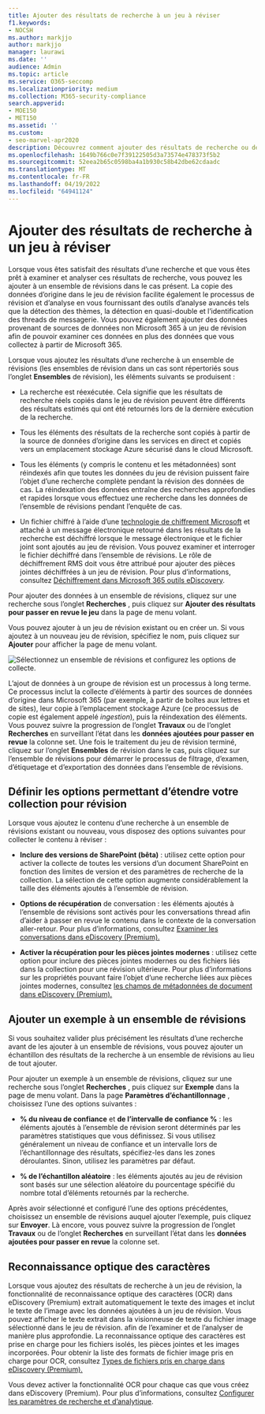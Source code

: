 ```yaml
---
title: Ajouter des résultats de recherche à un jeu à réviser
f1.keywords:
- NOCSH
ms.author: markjjo
author: markjjo
manager: laurawi
ms.date: ''
audience: Admin
ms.topic: article
ms.service: O365-seccomp
ms.localizationpriority: medium
ms.collection: M365-security-compliance
search.appverid:
- MOE150
- MET150
ms.assetid: ''
ms.custom:
- seo-marvel-apr2020
description: Découvrez comment ajouter des résultats de recherche ou des exemples de ces résultats de recherche à un ensemble de cas eDiscovery (Premium).
ms.openlocfilehash: 1649b766c0e7f39122505d3a73574e478373f5b2
ms.sourcegitcommit: 52eea2b65c0598ba4a1b930c58b42dbe62cdaadc
ms.translationtype: MT
ms.contentlocale: fr-FR
ms.lasthandoff: 04/19/2022
ms.locfileid: "64941124"
---
```

# <a name="add-search-results-to-a-review-set"></a>Ajouter des résultats de recherche à un jeu à réviser

Lorsque vous êtes satisfait des résultats d’une recherche et que vous êtes prêt à examiner et analyser ces résultats de recherche, vous pouvez les ajouter à un ensemble de révisions dans le cas présent. La copie des données d’origine dans le jeu de révision facilite également le processus de révision et d’analyse en vous fournissant des outils d’analyse avancés tels que la détection des thèmes, la détection en quasi-double et l’identification des threads de messagerie. Vous pouvez également ajouter des données provenant de sources de données non Microsoft 365 à un jeu de révision afin de pouvoir examiner ces données en plus des données que vous collectez à partir de Microsoft 365.

Lorsque vous ajoutez les résultats d’une recherche à un ensemble de révisions (les ensembles de révision dans un cas sont répertoriés sous l’onglet **Ensembles** de révision), les éléments suivants se produisent :

- La recherche est réexécutée. Cela signifie que les résultats de recherche réels copiés dans le jeu de révision peuvent être différents des résultats estimés qui ont été retournés lors de la dernière exécution de la recherche.

- Tous les éléments des résultats de la recherche sont copiés à partir de la source de données d’origine dans les services en direct et copiés vers un emplacement stockage Azure sécurisé dans le cloud Microsoft.

- Tous les éléments (y compris le contenu et les métadonnées) sont réindexés afin que toutes les données du jeu de révision puissent faire l’objet d’une recherche complète pendant la révision des données de cas. La réindexation des données entraîne des recherches approfondies et rapides lorsque vous effectuez une recherche dans les données de l’ensemble de révisions pendant l’enquête de cas.

- Un fichier chiffré à l’aide d’une [technologie de chiffrement Microsoft](encryption.md) et attaché à un message électronique retourné dans les résultats de la recherche est déchiffré lorsque le message électronique et le fichier joint sont ajoutés au jeu de révision. Vous pouvez examiner et interroger le fichier déchiffré dans l’ensemble de révisions. Le rôle de déchiffrement RMS doit vous être attribué pour ajouter des pièces jointes déchiffrées à un jeu de révision. Pour plus d’informations, consultez [Déchiffrement dans Microsoft 365 outils eDiscovery](ediscovery-decryption.md).

Pour ajouter des données à un ensemble de révisions, cliquez sur une recherche sous l’onglet **Recherches** , puis cliquez sur **Ajouter des résultats pour passer en revue le jeu** dans la page de menu volant.

Vous pouvez ajouter à un jeu de révision existant ou en créer un.  Si vous ajoutez à un nouveau jeu de révision, spécifiez le nom, puis cliquez sur **Ajouter** pour afficher la page de menu volant.

![Sélectionnez un ensemble de révisions et configurez les options de collecte.](../media/AeD_AddToReviewSet.png)

L’ajout de données à un groupe de révision est un processus à long terme. Ce processus inclut la collecte d’éléments à partir des sources de données d’origine dans Microsoft 365 (par exemple, à partir de boîtes aux lettres et de sites), leur copie à l’emplacement stockage Azure (ce processus de copie est également appelé *ingestion*), puis la réindexation des éléments. Vous pouvez suivre la progression de l’onglet **Travaux** ou de l’onglet **Recherches** en surveillant l’état dans les **données ajoutées pour passer en revue** la colonne set. Une fois le traitement du jeu de révision terminé, cliquez sur l’onglet **Ensembles** de révision dans le cas, puis cliquez sur l’ensemble de révisions pour démarrer le processus de filtrage, d’examen, d’étiquetage et d’exportation des données dans l’ensemble de révisions.

## <a name="define-options-to-scope-your-collection-for-review"></a>Définir les options permettant d’étendre votre collection pour révision

Lorsque vous ajoutez le contenu d’une recherche à un ensemble de révisions existant ou nouveau, vous disposez des options suivantes pour collecter le contenu à réviser :

- **Inclure des versions de SharePoint (bêta)** : utilisez cette option pour activer la collecte de toutes les versions d’un document SharePoint en fonction des limites de version et des paramètres de recherche de la collection. La sélection de cette option augmente considérablement la taille des éléments ajoutés à l’ensemble de révision.

- **Options de récupération** de conversation : les éléments ajoutés à l’ensemble de révisions sont activés pour les conversations thread afin d’aider à passer en revue le contenu dans le contexte de la conversation aller-retour. Pour plus d’informations, consultez [Examiner les conversations dans eDiscovery (Premium).](conversation-review-sets.md)

- **Activer la récupération pour les pièces jointes modernes** : utilisez cette option pour inclure des pièces jointes modernes ou des fichiers liés dans la collection pour une révision ultérieure. Pour plus d’informations sur les propriétés pouvant faire l’objet d’une recherche liées aux pièces jointes modernes, consultez [les champs de métadonnées de document dans eDiscovery (Premium).](document-metadata-fields-in-Advanced-eDiscovery.md)

## <a name="add-a-sample-to-a-review-set"></a>Ajouter un exemple à un ensemble de révisions

Si vous souhaitez valider plus précisément les résultats d’une recherche avant de les ajouter à un ensemble de révisions, vous pouvez ajouter un échantillon des résultats de la recherche à un ensemble de révisions au lieu de tout ajouter.

Pour ajouter un exemple à un ensemble de révisions, cliquez sur une recherche sous l’onglet **Recherches** , puis cliquez sur **Exemple** dans la page de menu volant. Dans la page **Paramètres d’échantillonnage** , choisissez l’une des options suivantes :

- **% du niveau de confiance** et **de l’intervalle de confiance %** : les éléments ajoutés à l’ensemble de révision seront déterminés par les paramètres statistiques que vous définissez. Si vous utilisez généralement un niveau de confiance et un intervalle lors de l’échantillonnage des résultats, spécifiez-les dans les zones déroulantes. Sinon, utilisez les paramètres par défaut.

- **% de l’échantillon aléatoire** : les éléments ajoutés au jeu de révision sont basés sur une sélection aléatoire du pourcentage spécifié du nombre total d’éléments retournés par la recherche.

Après avoir sélectionné et configuré l’une des options précédentes, choisissez un ensemble de révisions auquel ajouter l’exemple, puis cliquez sur **Envoyer**. Là encore, vous pouvez suivre la progression de l’onglet **Travaux** ou de l’onglet **Recherches** en surveillant l’état dans les **données ajoutées pour passer en revue** la colonne set.

## <a name="optical-character-recognition"></a>Reconnaissance optique des caractères

Lorsque vous ajoutez des résultats de recherche à un jeu de révision, la fonctionnalité de reconnaissance optique des caractères (OCR) dans eDiscovery (Premium) extrait automatiquement le texte des images et inclut le texte de l’image avec les données ajoutées à un jeu de révision. Vous pouvez afficher le texte extrait dans la visionneuse de texte du fichier image sélectionné dans le jeu de révision. afin de l’examiner et de l’analyser de manière plus approfondie. La reconnaissance optique des caractères est prise en charge pour les fichiers isolés, les pièces jointes et les images incorporées. Pour obtenir la liste des formats de fichier image pris en charge pour OCR, consultez [Types de fichiers pris en charge dans eDiscovery (Premium).](supported-filetypes-ediscovery20.md#image)

Vous devez activer la fonctionnalité OCR pour chaque cas que vous créez dans eDiscovery (Premium). Pour plus d’informations, consultez [Configurer les paramètres de recherche et d’analytique](configure-search-and-analytics-settings-in-advanced-ediscovery.md#optical-character-recognition-ocr).

